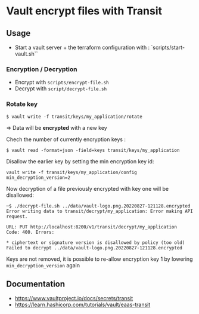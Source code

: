 # Vault encrypt files with Transit


## Usage

* Start a vault server + the terraform configuration with : `scripts/start-vault.sh``

### Encryption / Decryption

* Encrypt with `scripts/encrypt-file.sh`
* Decrypt with `script/decrypt-file.sh`

### Rotate key

```console
$ vault write -f transit/keys/my_application/rotate
```

=> Data will be **encrypted** with a new key

Chech the number of currently encryption keys :

```console
$ vault read -format=json -field=keys transit/keys/my_application 
```

Disallow the earlier key by setting the min encryption key id:

```console
vault write -f transit/keys/my_application/config min_decryption_version=2
```

Now decryption of a file previously encrypted with key one will be disallowed:

```console
─$ ./decrypt-file.sh ../data/vault-logo.png.20220827-121128.encrypted
Error writing data to transit/decrypt/my_application: Error making API request.

URL: PUT http://localhost:8200/v1/transit/decrypt/my_application
Code: 400. Errors:

* ciphertext or signature version is disallowed by policy (too old)
Failed to decrypt ../data/vault-logo.png.20220827-121128.encrypted

```

Keys are not removed, it is possible to re-allow encryption key 1 by lowering `min_decryption_version` again


## Documentation

* https://www.vaultproject.io/docs/secrets/transit
* https://learn.hashicorp.com/tutorials/vault/eaas-transit
